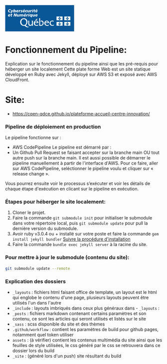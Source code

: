 <!-- LOGO DU PROJET OU DE L'ORGANISME PUBLIQUE -->

<div>
    <img src="./images/mcn.png" />
</div>

<!-- PROJET -->
# Fonctionnement du Pipeline: 
  Explication sur le fonctionnement du pipeline ainsi que les pré-requis pour héberger un site localement
  Cette plate forme Web est un site statique développé en Ruby avec Jekyll, déployé sur AWS S3 et exposé avec AWS CloudFront.

# Site: 
<!-- TODO: METTRE À JOUR L'URL DE LA PAGE D'ACCUEIL UNE FOIS LE DÉPLOIEMENT EN PROD COMPLÉTÉ -->
- https://cqen-qdce.github.io/plateforme-accueil-centre-innovation/

### Pipeline de déploiement en production
Le pipeline fonctionne sur : 
-	AWS CodePipeline
Le pipeline est démarré par : 
-	Un Github Pull Request se faisant accepter sur la branche main OU tout autre push sur la branche main. Il est aussi possible de démarrer le pipeline manuellement à partir de l'interface d'AWS. Pour ce faire, aller sur AWS CodePipeline, seléctionner le pipeline voulu et cliquer sur « release change ».

Vous pourrez ensuite voir le processus s’exécuter et voir les détails de chaque étape d'exécution en clicant sur le pipeline en exécution.

### Étapes pour héberger le site localement:
1. Cloner le projet.
2. Faire la commande `git submodule init` pour initialiser le submodule dans votre répertoire local, puis `git submodule update` pour pull la dernière version du submodule.
3. Avoir ruby v3.0.4 ou + installé sur votre poste et faire la commande ```gem install jekyll bundler``` [Suivre la procédure d'installation](./procedure.md)
4. Faire la commande ```bundle exec jekyll server``` à la racine du site.

### Pour mettre à jour le submodule (contenu du site): 
```bash
git submodule update --remote
``` 

### Explication des dossiers
- `_layouts` : fichiers html faisant office de template, un layout est le html qui englobe le contenu d'une page, plusieurs layouts peuvent être utilisés l'un dans l'autre
- `_include` : layouts imbriqués dans ceux plus généraux dans - `_layouts` :
- `_posts` : fichiers markdown contenant certains paramètres et son contenu, ce sont les articles qui seront utilisés et listés sur le site
- `_sass` : scss disponible du site et des thèmes
- `.github/workflow` : contient les paramètres de build pour github pages, notamment quel token utiliser
- `assets` : (à vérifier) contient les contenus multimédia du site ainsi que les feuilles de style utilisées, le css généré par le css se retrouvera dans ce dossier lors du build
- `_site` : (généré lors d'un push) site résultant du build